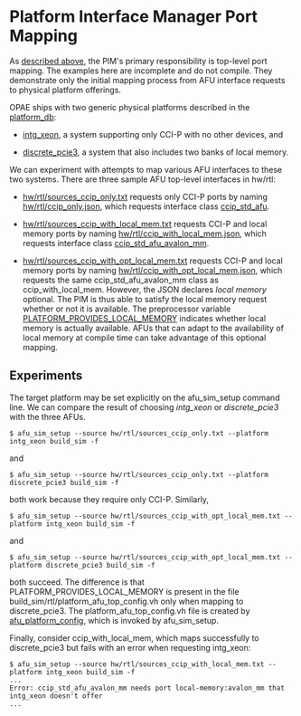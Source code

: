 # Platform Interface Manager Port Mapping

As [described above](..), the PIM's primary responsibility is top-level port
mapping. The examples here are incomplete and do not compile. They demonstrate
only the initial mapping process from AFU interface requests to physical
platform offerings.

OPAE ships with two generic physical platforms described in the
[platform_db](https://github.com/OPAE/opae-sdk/tree/master/platforms/platform_db):

- [intg_xeon](https://github.com/OPAE/opae-sdk/blob/master/platforms/platform_db/intg_xeon.json),
  a system supporting only CCI-P with no other devices, and

- [discrete_pcie3](https://github.com/OPAE/opae-sdk/blob/master/platforms/platform_db/discrete_pcie3.json),
  a system that also includes two banks of local memory.

We can experiment with attempts to map various AFU interfaces to these two
systems. There are three sample AFU top-level interfaces in hw/rtl:

- [hw/rtl/sources_ccip_only.txt](hw/rtl/sources_ccip_only.txt) requests only
  CCI-P ports by naming [hw/rtl/ccip_only.json](hw/rtl/ccip_only.json), which
  requests interface class
  [ccip_std_afu](hw/rtl/ccip_only.sv).

- [hw/rtl/sources_ccip_with_local_mem.txt](hw/rtl/sources_ccip_with_local_mem.txt)
  requests CCI-P and local memory ports by naming
  [hw/rtl/ccip_with_local_mem.json](hw/rtl/ccip_with_local_mem.json), which
  requests interface class
  [ccip_std_afu_avalon_mm](hw/rtl/ccip_with_local_mem.sv).

- [hw/rtl/sources_ccip_with_opt_local_mem.txt](hw/rtl/sources_ccip_with_opt_local_mem.txt)
  requests CCI-P and local memory ports by naming
  [hw/rtl/ccip_with_opt_local_mem.json](hw/rtl/ccip_with_opt_local_mem.json),
  which requests the same ccip_std_afu_avalon_mm class as ccip_with_local_mem.
  However, the JSON declares *local memory* optional. The PIM is thus able to
  satisfy the local memory request whether or not it is available. The
  preprocessor variable
  [PLATFORM_PROVIDES_LOCAL_MEMORY](hw/rtl/ccip_with_opt_local_mem.sv)
  indicates whether local memory is actually available. AFUs that can adapt to
  the availability of local memory at compile time can take advantage of this
  optional mapping.

## Experiments

The target platform may be set explicitly on the afu_sim_setup command
line. We can compare the result of choosing *intg_xeon* or *discrete_pcie3*
with the three AFUs.

```console
$ afu_sim_setup --source hw/rtl/sources_ccip_only.txt --platform intg_xeon build_sim -f
```

and

```console
$ afu_sim_setup --source hw/rtl/sources_ccip_only.txt --platform discrete_pcie3 build_sim -f
```

both work because they require only CCI-P. Similarly,

```console
$ afu_sim_setup --source hw/rtl/sources_ccip_with_opt_local_mem.txt --platform intg_xeon build_sim -f
```

and

```console
$ afu_sim_setup --source hw/rtl/sources_ccip_with_opt_local_mem.txt --platform discrete_pcie3 build_sim -f
```

both succeed. The difference is that PLATFORM_PROVIDES_LOCAL_MEMORY is present
in the file build_sim/rtl/platform_afu_top_config.vh only when mapping to
discrete_pcie3. The platform_afu_top_config.vh file is created by
[afu_platform_config](https://github.com/OPAE/opae-sdk/blob/master/platforms/scripts/afu_platform_config),
which is invoked by afu_sim_setup.

Finally, consider ccip_with_local_mem, which maps successfully to
discrete_pcie3 but fails with an error when requesting intg_xeon:

```console
$ afu_sim_setup --source hw/rtl/sources_ccip_with_local_mem.txt --platform intg_xeon build_sim -f
...
Error: ccip_std_afu_avalon_mm needs port local-memory:avalon_mm that intg_xeon doesn't offer
...
```
